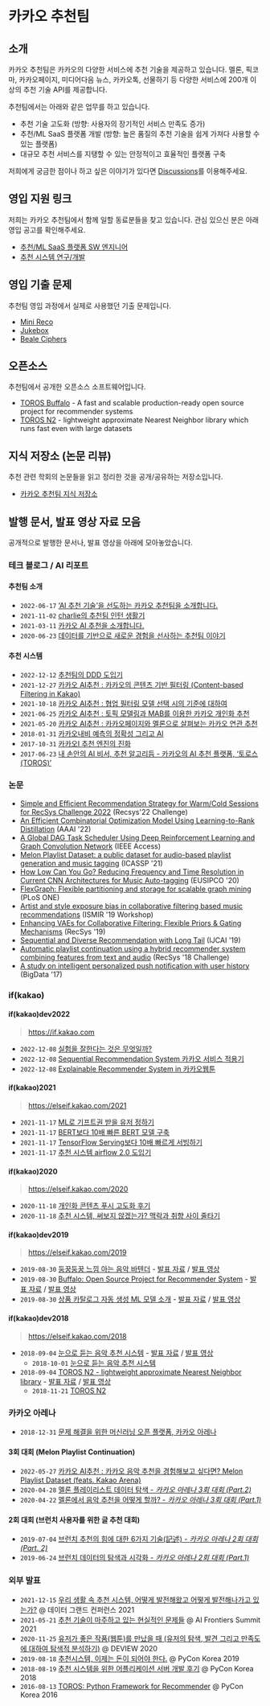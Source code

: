 # 카카오 추천팀

## 소개

카카오 추천팀은 카카오의 다양한 서비스에 추천 기술을 제공하고 있습니다. 멜론, 픽코마, 카카오페이지, 미디어다음 뉴스, 카카오톡, 선물하기 등 다양한 서비스에 200개 이상의 추천 기술 API를 제공합니다.

추천팀에서는 아래와 같은 업무를 하고 있습니다.

- 추천 기술 고도화 (방향: 사용자의 장기적인 서비스 만족도 증가)
- 추천/ML SaaS 플랫폼 개발 (방향: 높은 품질의 추천 기술을 쉽게 가져다 사용할 수 있는 플랫폼)
- 대규모 추천 서비스를 지탱할 수 있는 안정적이고 효율적인 플랫폼 구축

저희에게 궁금한 점이나 하고 싶은 이야기가 있다면 [Discussions](https://github.com/kakao/recoteam/discussions)를 이용해주세요.

## 영입 지원 링크

저희는 카카오 추천팀에서 함께 일할 동료분들을 찾고 있습니다. 관심 있으신 분은 아래 영입 공고를 확인해주세요.

- [추천/ML SaaS 플랫폼 SW 엔지니어](https://careers.kakao.com/jobs/P-12513)
- [추천 시스템 연구/개발](https://careers.kakao.com/jobs/P-9883)

## 영입 기출 문제

추천팀 영입 과정에서 실제로 사용했던 기출 문제입니다.

- [Mini Reco](programming_assignments/mini_reco)
- [Jukebox](programming_assignments/jukebox)
- [Beale Ciphers](programming_assignments/beale_ciphers)

## 오픈소스

추천팀에서 공개한 오픈소스 소프트웨어입니다.

- [TOROS Buffalo](https://github.com/kakao/buffalo) - A fast and scalable production-ready open source project for recommender systems
- [TOROS N2](https://github.com/kakao/n2) - lightweight approximate Nearest Neighbor library which runs fast even with large datasets

## 지식 저장소 (논문 리뷰)

추천 관련 학회의 논문들을 읽고 정리한 것을 공개/공유하는 저장소입니다.

- [카카오 추천팀 지식 저장소](https://publish.obsidian.md/kakao-recoteam)

## 발행 문서, 발표 영상 자료 모음

공개적으로 발행한 문서나, 발표 영상을 아래에 모아놓았습니다.

### 테크 블로그 / AI 리포트

#### 추천팀 소개

- `2022-06-17` [‘AI 추천 기술’을 선도하는 카카오 추천팀을 소개합니다.](https://tech.kakao.com/2022/06/16/data-recommendation-system/)
- `2021-11-02` [charlie의 추천팀 인턴 생활기](https://tech.kakao.com/2021/11/02/charlie-internship/)
- `2021-03-11` [카카오 AI 추천을 소개합니다.](https://tech.kakao.com/2021/03/11/kakao-ai/)
- `2020-06-23` [데이터를 기반으로 새로운 경험을 선사하는 추천팀 이야기](https://tech.kakao.com/2020/06/23/recruit-algorithm-ml/)

#### 추천 시스템

- `2022-12-12` [추천팀의 DDD 도입기](https://tech.kakao.com/2022/12/12/ddd-of-recommender-team/)
- `2021-12-27` [카카오 AI추천 : 카카오의 콘텐츠 기반 필터링 (Content-based Filtering in Kakao)](https://tech.kakao.com/2021/12/27/content-based-filtering-in-kakao/)
- `2021-10-18` [카카오 AI추천 : 협업 필터링 모델 선택 시의 기준에 대하여](https://tech.kakao.com/2021/10/18/collaborative-filtering/)
- `2021-06-25` [카카오 AI추천 : 토픽 모델링과 MAB를 이용한 카카오 개인화 추천](https://tech.kakao.com/2021/06/25/kakao-ai-recommendation-01/)
- `2021-05-20` [카카오 AI추천 : 카카오페이지와 멜론으로 살펴보는 카카오 연관 추천](https://tech.kakao.com/2021/05/20/kakao-ai-recommendation/)
- `2018-01-31` [카카오내비 예측의 정확성 그리고 AI](https://brunch.co.kr/@kakao-it/193)
- `2017-10-31` [카카오I 추천 엔진의 진화](https://brunch.co.kr/@kakao-it/136)
- `2017-06-23` [내 손안의 AI 비서, 추천 알고리듬 - 카카오의 AI 추천 플랫폼, ‘토로스(TOROS)’](https://brunch.co.kr/@kakao-it/72)

### 논문

- [Simple and Efficient Recommendation Strategy for Warm/Cold Sessions for RecSys Challenge 2022](https://dl.acm.org/doi/10.1145/3556702.3556851) (Recsys'22 Challenge)
- [An Efficient Combinatorial Optimization Model Using Learning-to-Rank Distillation](https://www.aaai.org/AAAI22Papers/AAAI-4140.WooH.pdf) (AAAI '22)
- [A Global DAG Task Scheduler Using Deep Reinforcement Learning and Graph Convolution Network](https://ieeexplore.ieee.org/abstract/document/9626004) (IEEE Access)
- [Melon Playlist Dataset: a public dataset for audio-based playlist generation and music tagging](https://arxiv.org/abs/2102.00201) (ICASSP '21)
- [How Low Can You Go? Reducing Frequency and Time Resolution in Current CNN Architectures for Music Auto-tagging](https://arxiv.org/abs/1911.04824) (EUSIPCO '20)
- [FlexGraph: Flexible partitioning and storage for scalable graph mining](https://journals.plos.org/plosone/article/metrics?id=10.1371/journal.pone.0227032) (PLoS ONE)
- [Artist and style exposure bias in collaborative filtering based music recommendations](https://arxiv.org/abs/1911.04827) (ISMIR '19 Workshop)
- [Enhancing VAEs for Collaborative Filtering: Flexible Priors & Gating Mechanisms](https://arxiv.org/abs/1911.00936) (RecSys '19)
- [Sequential and Diverse Recommendation with Long Tail](https://www.ijcai.org/proceedings/2019/380) (IJCAI '19)
- [Automatic playlist continuation using a hybrid recommender system combining features from text and audio](https://arxiv.org/abs/1901.00450) (RecSys '18 Challenge)
- [A study on intelligent personalized push notification with user history](https://ieeexplore.ieee.org/document/8258081) (BigData '17)

### if(kakao)

#### if(kakao)dev2022

> <https://if.kakao.com>

- `2022-12-08` [실험을 잘한다는 것은 무엇일까?](https://if.kakao.com/2022/session/4)
- `2022-12-08` [Sequential Recommendation System 카카오 서비스 적용기](https://if.kakao.com/2022/session/8)
- `2022-12-08` [Explainable Recommender System in 카카오웹툰](https://if.kakao.com/2022/session/9)

#### if(kakao)2021

> <https://elseif.kakao.com/2021>

- `2021-11-17` [ML로 기프트권 받을 유저 정하기](https://elseif.kakao.com/2021/session/26)
- `2021-11-17` [BERT보다 10배 빠른 BERT 모델 구축](https://elseif.kakao.com/2021/session/27)
- `2021-11-17` [TensorFlow Serving보다 10배 빠르게 서빙하기](https://elseif.kakao.com/2021/session/28)
- `2021-11-17` [추천 시스템 airflow 2.0 도입기](https://elseif.kakao.com/2021/session/29)

#### if(kakao)2020

> <https://elseif.kakao.com/2020>

- `2020-11-18` [개인화 콘텐츠 푸시 고도화 후기](https://elseif.kakao.com/2020/session/93)
- `2020-11-18` [추천 시스템, 써보지 않겠는가? 맥락과 취향 사이 줄타기](https://elseif.kakao.com/2020/session/125)

#### if(kakao)dev2019

> <https://elseif.kakao.com/2019>

- `2019-08-30` [둥꿍둥꿍 느낌 아는 음악 바텐더](https://elseif.kakao.com/2019/program?sessionId=1bfc0d56-3946-4e40-9ab1-523f16d8594a) - [발표 자료](https://mk.kakaocdn.net/dn/if-kakao/conf2019/%EB%B0%9C%ED%91%9C%EC%9E%90%EB%A3%8C_2019/T08-S01.pdf) / [발표 영상](https://mk-v1.kakaocdn.net/dn/if-kakao/conf2019/conf_video_2019/2_103_01_m1.mp4)
- `2019-08-30` [Buffalo: Open Source Project for Recommender System](https://elseif.kakao.com/2019/program?sessionId=c59d4061-6914-4a65-8fb5-f0a0c6c65b93) - [발표 자료](https://mk.kakaocdn.net/dn/if-kakao/conf2019/%EB%B0%9C%ED%91%9C%EC%9E%90%EB%A3%8C_2019/T08-S02-Buffalo.pdf) / [발표 영상](https://mk-v1.kakaocdn.net/dn/if-kakao/conf2019/conf_video_2019/2_103_02_m1.mp4)
- `2019-08-30` [상품 카탈로그 자동 생성 ML 모델 소개](https://elseif.kakao.com/2019/program?sessionId=dce0dd84-d054-4b80-8013-b3d58f61bbe8) - [발표 자료](https://mk.kakaocdn.net/dn/if-kakao/conf2019/%EB%B0%9C%ED%91%9C%EC%9E%90%EB%A3%8C_2019/T08-S04.pdf) / [발표 영상](https://mk-v1.kakaocdn.net/dn/if-kakao/conf2019/conf_video_2019/2_103_04_m1.mp4)

#### if(kakao)dev2018

> <https://elseif.kakao.com/2018>

- `2018-09-04` [눈으로 듣는 음악 추천 시스템](https://elseif.kakao.com/2018/program?sessionId=959a3047-0a08-4a42-99ce-35a9210ab49a) - [발표 자료](https://mk.kakaocdn.net/dn/if-kakao/conf2018/%E1%84%82%E1%85%AE%E1%86%AB%E1%84%8B%E1%85%B3%E1%84%85%E1%85%A9%20%E1%84%83%E1%85%B3%E1%86%AE%E1%84%82%E1%85%B3%E1%86%AB%20%E1%84%8B%E1%85%B3%E1%86%B7%E1%84%8B%E1%85%A1%E1%86%A8%20%E1%84%8E%E1%85%AE%E1%84%8E%E1%85%A5%E1%86%AB%20%E1%84%89%E1%85%B5%E1%84%89%E1%85%B3%E1%84%90%E1%85%A6%E1%86%B7.pdf) / [발표 영상](http://tv.kakao.com/v/391418802)
  - `2018-10-01` [눈으로 듣는 음악 추천 시스템](https://brunch.co.kr/@kakao-it/282)
- `2018-09-04` [TOROS N2 - lightweight approximate Nearest Neighbor library](https://elseif.kakao.com/2018/program?sessionId=ad6ea793-70e6-495c-b154-c765e6339793) - [발표 자료](https://mk.kakaocdn.net/dn/if-kakao/conf2018/TOROS%20N2%20-%20lightweight%20approximate%20Nearest%20Neighbor%20library.pdf) / [발표 영상](http://tv.kakao.com/v/391419278)
  - `2018-11-21` [TOROS N2](https://brunch.co.kr/@kakao-it/300)

### 카카오 아레나

- `2018-12-31` [문제 해결을 위한 머신러닝 오픈 플랫폼, 카카오 아레나](https://brunch.co.kr/@kakao-it/321)

#### 3회 대회 (Melon Playlist Continuation)

- `2022-05-27` [카카오 AI추천 : 카카오 음악 추천을 경험해보고 싶다면? Melon Playlist Dataset (feats. Kakao Arena)](https://tech.kakao.com/2022/05/27/melon-playlist-dataset/)
- `2020-04-28` [멜론 플레이리스트 데이터 탐색 - _카카오 아레나 3회 대회 (Part.2)_](https://brunch.co.kr/@kakao-it/343)
- `2020-04-22` [멜론에서 음악 추천을 어떻게 할까? - _카카오 아레나 3회 대회 (Part.1)_](https://brunch.co.kr/@kakao-it/342)

#### 2회 대회 (브런치 사용자를 위한 글 추천 대회)

- `2019-07-04` [브런치 추천의 힘에 대한 6가지 기술(記述) - _카카오 아레나 2회 대회 (Part. 2)_](https://brunch.co.kr/@kakao-it/333)
- `2019-06-24` [브런치 데이터의 탐색과 시각화 - _카카오 아레나 2회 대회 (Part.1)_](https://brunch.co.kr/@kakao-it/332)

### 외부 발표

- `2021-12-15` [우리 생활 속 추천 시스템, 어떻게 발전해왔고 어떻게 발전해나가고 있는가?](https://www.youtube.com/watch?v=jJfXHo7nNe8) @ 데이터 그랜드 컨퍼런스 2021
- `2021-05-21` [추천 기술이 마주하고 있는 현실적인 문제들](https://www.youtube.com/watch?v=UUY8YEesIVY) @ AI Frontiers Summit 2021
- `2020-11-25` [유저가 좋은 작품(웹툰)를 만났을 때 (유저의 탐색, 발견 그리고 만족도에 대하여 탐색적 분석하기)](https://deview.kr/2020/sessions/332) @ DEVIEW 2020
- `2019-08-18` [추천시스템, 이제는 돈이 되어야 한다.](https://archive.pycon.kr/2019/program/talk-detail/?id=136) @ PyCon Korea 2019
- `2018-08-19` [추천 시스템을 위한 어플리케이션 서버 개발 후기](https://archive.pycon.kr/2018/program/33) @ PyCon Korea 2018
- `2016-08-13` [TOROS: Python Framework for Recommender](https://archive.pycon.kr/2016apac/program/50) @ PyCon Korea 2016
